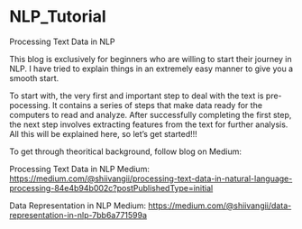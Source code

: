 # NLP_Tutorial
Processing Text Data in NLP

This blog is exclusively for beginners who are willing to start their journey in NLP. I have tried to explain things in an extremely easy manner to give you a smooth start.

To start with, the very first and important step to deal with the text is pre-pocessing. It contains a series of steps that make data ready for the computers to read and analyze. After successfully completing the first step, the next step involves extracting features from the text for further analysis. All this will be explained here, so let’s get started!!!

To get through theoritical background, follow blog on Medium:

Processing Text Data in NLP
Medium: https://medium.com/@shiivangii/processing-text-data-in-natural-language-processing-84e4b94b002c?postPublishedType=initial

Data Representation in NLP
Medium: https://medium.com/@shiivangii/data-representation-in-nlp-7bb6a771599a


